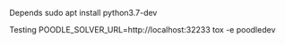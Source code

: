 
Depends 
sudo apt install python3.7-dev

Testing
POODLE_SOLVER_URL=http://localhost:32233 tox -e poodledev
